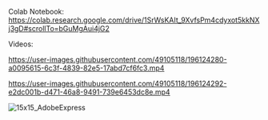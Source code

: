 Colab Notebook:\
https://colab.research.google.com/drive/1SrWsKAIt_9XvfsPm4cdyxot5kkNXj3gD#scrollTo=bGuMgAui4jG2

Videos:

https://user-images.githubusercontent.com/49105118/196124280-a0095615-6c3f-4839-82e5-17abd7cf6fc3.mp4

https://user-images.githubusercontent.com/49105118/196124292-e2dc001b-d471-46a8-9491-739e6453dc8e.mp4

![15x15_AdobeExpress](https://user-images.githubusercontent.com/49105118/196126605-670b9960-37e7-410d-b33c-3e176a7a3592.gif)
